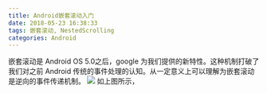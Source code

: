 ```yaml
---
title: Android嵌套滚动入门
date: 2018-05-23 16:38:33
tags: 嵌套滚动, NestedScrolling
categories: Android
---
```

嵌套滚动是 Android OS 5.0之后，google 为我们提供的新特性。这种机制打破了我们对之前 Android 传统的事件处理的认知。从一定意义上可以理解为嵌套滚动是逆向的事件传递机制。
![](Android嵌套滚动入门/nestedscrolling.jpg)
如上图所示，